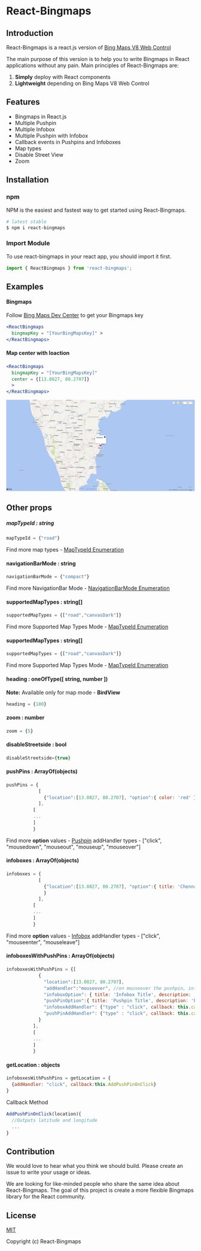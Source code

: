 # React-Bingmaps
## Introduction
React-Bingmaps is a react.js version of [Bing Maps V8 Web Control](https://msdn.microsoft.com/en-us/library/mt712542.aspx)

The main purpose of this version is to help you to write Bingmaps in React applications without any pain. Main principles of React-Bingmaps are:
1. **Simply** deploy with React components
1. **Lightweight**  depending on Bing Maps V8 Web Control

## Features
* Bingmaps in React.js
* Multiple Pushpin
* Multiple Infobox
* Multiple Pushpin with Infobox
* Callback events in Pushpins and Infoboxes
* Map types
* Disable Street View
* Zoom

## Installation

### npm

NPM is the easiest and fastest way to get started using React-Bingmaps.


```sh
# latest stable
$ npm i react-bingmaps
```

### Import Module
To use react-bingmaps in your react app, you should import it first.

```jsx
import { ReactBingmaps } from 'react-bingmaps';
```

## Examples
#### Bingmaps
Follow [Bing Maps Dev Center](http://https://www.bingmapsportal.com/) to get your Bingmaps key 
```jsx
<ReactBingmaps 
  bingmapKey = "[YourBingMapsKey]" > 
</ReactBingmaps>
```

#### Map center with loaction
```jsx
<ReactBingmaps 
  bingmapKey = "[YourBingMapsKey]" 
  center = {[13.0827, 80.2707]}
  > 
</ReactBingmaps>
```

![Alt text](/src/example/PinPointWithInfobox.png?raw=true "PinPointWithInfobox")

## Other props
##### mapTypeId : string
```jsx
mapTypeId = {"road"}
```
Find more map types - [MapTypeId Enumeration](https://msdn.microsoft.com/en-us/library/mt712700.aspx)

#### navigationBarMode : string
```jsx
navigationBarMode = {"compact"}
```
Find more NavigationBar Mode - [NavigationBarMode Enumeration
](https://msdn.microsoft.com/en-us/library/mt736390.aspx)
#### supportedMapTypes : string[]
```jsx
supportedMapTypes = {["road","canvasDark"]}
```
Find more Supported Map Types Mode - [MapTypeId Enumeration](https://msdn.microsoft.com/en-us/library/mt712700.aspx)

#### supportedMapTypes : string[]
```jsx
supportedMapTypes = {["road","canvasDark"]}
```
Find more Supported Map Types Mode - [MapTypeId Enumeration](https://msdn.microsoft.com/en-us/library/mt712700.aspx)

#### heading : oneOfType([ string, number ])  
**Note:** Available only for map mode - **BirdView** 
```jsx
heading = {180}
```
#### zoom : number
```jsx
zoom = {5}
```
#### disableStreetside : bool
```jsx
disableStreetside={true}
```

#### pushPins : ArrayOf(objects)
```jsx
pushPins = {
            [
              {"location":[13.0827, 80.2707], "option":{ color: 'red' }, "addHandler": {"type" : "click", callback: this.callBackMethod }}
            ],
          [
          ...
          ]
          }
```
Find more **option** values - [Pushpin](https://msdn.microsoft.com/en-us/library/mt712679.aspx)
addHandler types - ["click", "mousedown", "mouseout", "mouseup", "mouseover"]

#### infoboxes : ArrayOf(objects)
```jsx
infoboxes = {
            [
              {"location":[13.0827, 80.2707], "option":{ title: 'Chennai', description: '...' }, "addHandler": {"type" : "click", callback: this.callBackMethod }
              }
            ],
          [
          ...
          ]
          }
```
Find more **option** values - [Infobox](https://msdn.microsoft.com/en-us/library/mt750270.aspx)
addHandler types - ["click", "mouseenter", "mouseleave"]
#### infoboxesWithPushPins : ArrayOf(objects)
```jsx
infoboxesWithPushPins = {[
            {
              "location":[13.0827, 80.2707], 
              "addHandler":"mouseover", //on mouseover the pushpin, infobox shown
              "infoboxOption": { title: 'Infobox Title', description: 'Infobox' },
              "pushPinOption":{ title: 'Pushpin Title', description: 'Pushpin' },
              "infoboxAddHandler": {"type" : "click", callback: this.callBackMethod },
              "pushPinAddHandler": {"type" : "click", callback: this.callBackMethod }
            }
          ],
          [
          ...
          ]
          }
```

#### getLocation : objects
```jsx
infoboxesWithPushPins = getLocation = {
  {addHandler: "click", callback:this.AddPushPinOnClick}
}
```
Callback Method
```jsx
AddPushPinOnClick(location){
  //Outputs latitude and longitude
  ...
}
```




## Contribution

We would love to hear what you think we should build. Please create an issue to write your usage or ideas.

We are looking for like-minded people who share the same idea about React-Bingmaps. The goal of this project is create a more flexible Bingmaps library for the  React community.

## License

[MIT](http://opensource.org/licenses/MIT)

Copyright (c) React-Bingmaps
